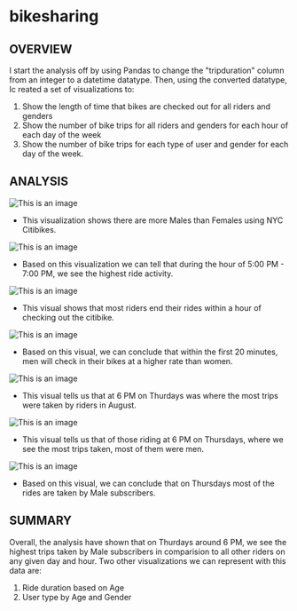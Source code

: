 # bikesharing

## OVERVIEW
I  start the analysis off by using Pandas to change the "tripduration" column from an integer to a datetime datatype. Then, using the converted datatype, Ic reated a set of visualizations to:

1. Show the length of time that bikes are checked out for all riders and genders
2. Show the number of bike trips for all riders and genders for each hour of each day of the week
3. Show the number of bike trips for each type of user and gender for each day of the week.


## ANALYSIS

 ![This is an image](https://github.com/kellyd7/bikesharing/blob/main/images/NYC%20Citibike%20Analysis.png)
 - This visualization shows there are more Males than Females using NYC Citibikes.
 
 ![This is an image](https://github.com/kellyd7/bikesharing/blob/main/images/NYC%20Citibike%20Analysis%20(1).png)
 - Based on this visualization we can tell that during the hour of 5:00 PM - 7:00 PM, we see the highest ride activity.
 
 ![This is an image](https://github.com/kellyd7/bikesharing/blob/main/images/NYC%20Citibike%20Analysis%20(2).png)
 - This visual shows that most riders end their rides within a hour of checking out the citibike.
 
 ![This is an image](https://github.com/kellyd7/bikesharing/blob/main/images/NYC%20Citibike%20Analysis%20(3).png)
 - Based on this visual, we can conclude that within the first 20 minutes, men will check in their bikes at a higher rate than women.
 
 ![This is an image](https://github.com/kellyd7/bikesharing/blob/main/images/NYC%20Citibike%20Analysis%20(4).png)
 - This visual tells us that at 6 PM on Thurdays was where the most trips were taken by riders in August.
 
 ![This is an image](https://github.com/kellyd7/bikesharing/blob/main/images/NYC%20Citibike%20Analysis%20(5).png)
 - This visual tells us that of those riding at 6 PM on Thursdays, where we see the most trips taken, most of them were men.
 
 ![This is an image](https://github.com/kellyd7/bikesharing/blob/main/images/NYC%20Citibike%20Analysis%20(6).png)
 - Based on this visual, we can conclude that on Thursdays most of the rides are taken by Male subscribers.

## SUMMARY

Overall, the analysis have shown that on Thurdays around 6 PM, we see the highest trips taken by Male subscribers in comparision to all other riders on any given day and hour.
Two other visualizations we can represent with this data are:

1. Ride duration based on Age
2. User type by Age and Gender
